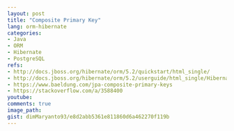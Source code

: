 ```yaml
---
layout: post
title: "Composite Primary Key"
lang: orm-hibernate
categories:
- Java
- ORM
- Hibernate
- PostgreSQL
refs: 
- http://docs.jboss.org/hibernate/orm/5.2/quickstart/html_single/
- http://docs.jboss.org/hibernate/orm/5.2/userguide/html_single/Hibernate_User_Guide.html
- https://www.baeldung.com/jpa-composite-primary-keys
- https://stackoverflow.com/a/3588400
youtube: 
comments: true
image_path: 
gist: dimMaryanto93/e8d2abb5361e811860d6a462270f119b
---
```


